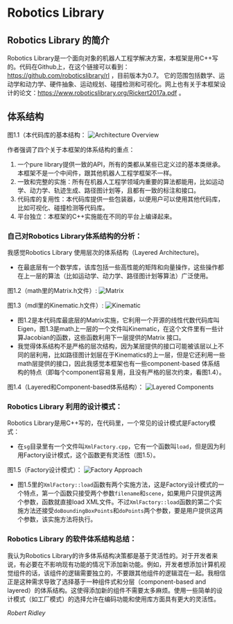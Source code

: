 # Robotics Library

## Robotics Library 的简介

Robotics Library是一个面向对象的机器人工程学解决方案，本框架是用C++写的。代码在Github上，在这个链接可以看到：https://github.com/roboticslibrary/rl ，目前版本为0.7。
它的范围包括数学、运动学和动力学、硬件抽象、运动规划、碰撞检测和可视化。网上也有关于本框架设计的论文：https://www.roboticslibrary.org/Rickert2017a.pdf 。

## 体系结构

图1.1（本代码库的基本结构：
![Architecture Overview](https://raw.githubusercontent.com/robert1ridley/Notes-on-Robotics-Library/master/resources/overview-only.png?raw=true "Overview")

作者强调了四个关于本框架的体系结构的重点：
1. 一个pure library提供一致的API，所有的类都从某些已定义过的基本类继承。本框架不是一个中间件，跟其他机器人工程学框架不一样。
2. 一致和完整的实施：所有在机器人工程学领域内重要的算法都能用，比如运动学、动力学、轨迹生成、路径图计划等，且都有一致的标注和接口。
3. 代码库的复用性：本代码库提供一些包装器，以便用户可以使用其他代码库，比如可视化、碰撞检测等代码库。
4. 平台独立：本框架的C++实施能在不同的平台上编译起来。

### 自己对Robotics Library体系结构的分析：

我感觉Robotics Library 使用层次的体系结构（Layered Architecture)。
- 在最底层有一个数学库，该库包括一些高性能的矩阵和向量操作，这些操作都在上一层的算法（比如运动学、动力学、路径图计划等算法）广泛使用。

图1.2（math里的Matrix.h文件）:
![Matrix](https://raw.githubusercontent.com/robert1ridley/Notes-on-Robotics-Library/master/resources/matrix.png?raw=true "Matrix")

图1.3（mdl里的Kinematic.h文件）:
![Kinematic](https://raw.githubusercontent.com/robert1ridley/Notes-on-Robotics-Library/master/resources/kinematic.png?raw=true "Kinematic")

- 图1.2是本代码库最底层的Matrix实施，它利用一个开源的线性代数代码库叫Eigen，图1.3是math上一层的一个文件叫Kinematic，在这个文件里有一些计算Jacobian的函数，这些函数利用下一层提供的Matrix 接口。
- 我觉得体系结构不是严格的层次结构，因为某层提供的接口可能被该层以上不同的层利用，比如路径图计划层在于Kinematics的上一层，但是它还利用一些math层提供的接口，因此我感觉本框架也有一些component-based 体系结构的特点（即每个component容易复用，且没有严格的层次约束，看图1.4）。

图1.4（Layered和Component-based体系结构）：
![Layered Components](https://raw.githubusercontent.com/robert1ridley/Notes-on-Robotics-Library/master/resources/layered-component.png?raw=true "LayeredComp")


### Robotics Library 利用的设计模式：

Robotics Library是用C++写的，在代码里，一个常见的设计模式是Factory模式：
- 在`sg`目录里有一个文件叫`XmlFactory.cpp`，它有一个函数叫`load`，但是因为利用Factory设计模式，这个函数更有灵活性（图1.5）。

图1.5（Factory设计模式）：
![Factory Approach](https://raw.githubusercontent.com/robert1ridley/Notes-on-Robotics-Library/master/resources/factory.png?raw=true "Factory")

- 图1.5里的`XmlFactory::load`函数有两个实施方法，这是Factory设计模式的一个特点，第一个函数只接受两个参数`filename`和`scene`，如果用户只提供这两个参数，函数就直接load XML文件。不过`XmlFactory::load`函数的第二个实施方法还接受`doBoundingBoxPoints`和`doPoints`两个参数，要是用户提供这两个参数，该实施方法将执行。


### Robotics Library 的软件体系结构总结：

我认为Robotics Library的许多体系结构决策都是基于灵活性的。对于开发者来说，有必要在不影响现有功能的情况下添加新功能。例如，开发者想添加计算机视觉组件的话，该组件的逻辑需要独立的，不要跟其他组件的逻辑混在一起。我相信正是这种需求导致了选择基于一种组件式和分层（component-based and layered）的体系结构。这使得添加新的组件不需要太多麻烦。使用一些简单的设计模式（如工厂模式）的选择允许在编码功能和使用库方面具有更大的灵活性。

*Robert Ridley*